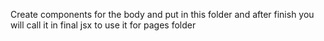 Create components for the body and put in this folder and after finish you will call it in final jsx to use it for pages folder